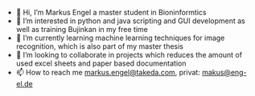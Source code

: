 - 👋 Hi, I’m Markus Engel a master student in Bioninformtics
- 👀 I’m interested in python and java scripting and GUI development as well as training Bujinkan in my free time 
- 🌱 I’m currently learning machine learning techniques for image recognition, which is also part of my master thesis 
- 💞️ I’m looking to collaborate in projects which reduces the amount of used excel sheets and paper based documentation
- 📫 How to reach me markus.engel@takeda.com, privat: makus@eng-el.de

<!---
MarkusEngel1/MarkusEngel1 is a ✨ special ✨ repository because its `README.md` (this file) appears on your GitHub profile.
You can click the Preview link to take a look at your changes.
--->
